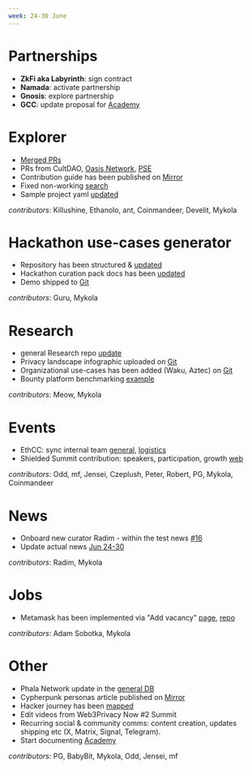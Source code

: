 ```yaml
---
week: 24-30 June
---
```


Partnerships
============

-   **ZkFi aka Labyrinth**: sign contract
-   **Namada**: activate partnership
-   **Gnosis**: explore partnership
-   **GCC**: update proposal for [Academy](https://github.com/web3privacy/docs/blob/main/src/content/docs/projects/privacy-academy.md)

**Explorer**
============

-   [Merged PRs](https://github.com/web3privacy/explorer-data/pulls?q=is%3Apr+is%3Aclosed)
-   PRs from CultDAO, [Oasis Network](https://github.com/web3privacy/explorer-data/pull/609), [PSE](https://github.com/web3privacy/explorer-data/pull/632/commits/ac2cb864d86389b9be34fc2fd5759a73984c4d29)
-   Contribution guide has been published on [Mirror](https://mirror.xyz/0x0f1F3DAf416B74DB3DE55Eb4D7513a80F4841073/Za8nrM7gQhVloDJNKjSPD1d0h2bQkjyehrBelRIT9Do)
-   Fixed non-working [search](https://github.com/web3privacy/explorer-app/commit/68f73dc19d02c356ef7452e9390833a0ca9e62dd)
-   Sample project yaml [updated](https://github.com/web3privacy/explorer-data/blob/main/sample-project.yaml)

_contributors_: Killushine, Ethanolo, ant, Coinmandeer, Develit, Mykola

**Hackathon use-cases generator**
============

- Repository has been structured & [updated](https://github.com/web3privacy/hackathonusecases/tree/main)
- Hackathon curation pack docs has been [updated](https://docs.web3privacy.info/research/hackathon-pack/)
- Demo shipped to [Git](https://github.com/web3privacy/hackathonusecases/tree/master)

_contributors_: Guru, Mykola

Research
============

-  general Research repo [update](https://github.com/web3privacy/research)
-  Privacy landscape infographic uploaded on [Git](https://github.com/web3privacy/research/tree/main/Privacy%20market/Infographics)
-  Organizational use-cases has been added (Waku, Aztec) on [Git](https://github.com/web3privacy/hackathonusecases/blob/main/src/Organizational%20use-cases.md)
-  Bounty platform benchmarking [example](https://github.com/orgs/MostroP2P/projects/2)

_contributors_: Meow, Mykola

Events
============

-  EthCC: sync internal team [general](https://hackmd.io/@web3privacynow/privacyritual), [logistics](https://hackmd.io/@web3privacynow/occupylogistics)
-  Shielded Summit contribution: speakers, participation, growth [web](http://shieldingsummit.org)

_contributors_: Odd, mf, Jensei, Czeplush, Peter, Robert, PG, Mykola, Coinmandeer

News
============

-   Onboard new curator Radim - within the test news [#16](https://github.com/web3privacy/news/blob/main/data/2024/week25.md)
-   Update actual news [Jun 24-30](https://github.com/web3privacy/news/blob/main/data/2024/week26.md)

_contributors_: Radim, Mykola

Jobs
============

-   Metamask has been implemented via "Add vacancy" [page](https://jobs.web3privacy.info/add), [repo](https://github.com/web3privacy/jobs-app)

_contributors_: Adam Sobotka, Mykola

**Other**
============

-  Phala Network update in the [general DB](https://github.com/web3privacy/web3privacy/pull/71)
-  Cypherpunk personas article published on [Mirror](https://mirror.xyz/0x0f1F3DAf416B74DB3DE55Eb4D7513a80F4841073/u4ELDt0YkpCe272kD2f5kTThJsILg1pgaOeBsTSGV0I)
-  Hacker journey has been [mapped](https://github.com/web3privacy/docs/blob/main/src/content/docs/assets/Hacker%20journey%20x%20W3PN%20aplicability.jpg)
-  Edit videos from Web3Privacy Now #2 Summit
-  Recurring social & community comms: content creation, updates shipping etc (X, Matrix, Signal, Telegram).
-  Start documenting [Academy](https://github.com/web3privacy/docs/blob/main/src/content/docs/projects/privacy-academy.md)

_contributors_: PG, BabyBit, Mykola, Odd, Jensei, mf
